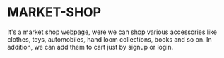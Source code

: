 # MARKET-SHOP
It's a market shop webpage, were we can shop various accessories like clothes, toys, automobiles, hand loom collections, books and so on. In addition, we can add them to cart just by signup or login.
